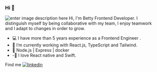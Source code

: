 ### Hi  👋
![enter image description here](https://i.ibb.co/60QJ7Gc/Inno-Devs-7.png)
Hi, I'm Betty Frontend Developer. I distinguish myself by being collaborative with my team, I enjoy teamwork and I adapt to changes in order to grow.

- 💻️ I have more than 5 years experience as a Frontend Engineer .
- 🌱 I’m currently working with React.js, TypeScript and Tailwind.
- 🚀 Node.js | Express | docker
- -🐍 I love React native and Swift.


Find me   [![linkedin](https://i.ibb.co/swVDkb3/linkedin.png) ](https://www.linkedin.com/in/bettyrjc/)
